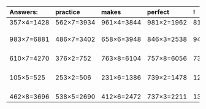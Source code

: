 | Answers: | practice | makes | perfect | ! |
| :--- | :--- | :--- | :--- | :--- |
| 357×4=1428 | 562×7=3934 | 961×4=3844 | 981×2=1962 | 811×4=3244 | 
|   |   |   |   |   | 
|   |   |   |   |   | 
|   |   |   |   |   | 
| 983×7=6881 | 486×7=3402 | 658×6=3948 | 846×3=2538 | 949×7=6643 | 
|   |   |   |   |   | 
|   |   |   |   |   | 
|   |   |   |   |   | 
|   |   |   |   |   | 
| 610×7=4270 | 376×2=752 | 763×8=6104 | 757×8=6056 | 734×6=4404 | 
|   |   |   |   |   | 
|   |   |   |   |   | 
|   |   |   |   |   | 
|   |   |   |   |   | 
| 105×5=525 | 253×2=506 | 231×6=1386 | 739×2=1478 | 124×5=620 | 
|   |   |   |   |   | 
|   |   |   |   |   | 
|   |   |   |   |   | 
|   |   |   |   |   | 
| 462×8=3696 | 538×5=2690 | 412×6=2472 | 737×3=2211 | 134×5=670 | 
